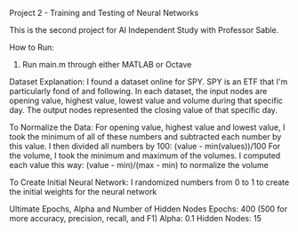 Project 2 - Training and Testing of Neural Networks


This is the second project for AI Independent Study with Professor Sable. 

How to Run:
1. Run main.m through either MATLAB or Octave

Dataset Explanation:
I found a dataset online for SPY. SPY is an ETF that I'm particularly fond of and following. 
In each dataset, the input nodes are opening value, highest value, lowest value and volume during that specific day. The output nodes represented the closing value of that specific day. 

To Normalize the Data:
For opening value, highest value and lowest value, I took the minimum of all of these numbers and subtracted each number by this value. I then divided all numbers by 100: (value - min(values))/100
For the volume, I took the minimum and maximum of the volumes. I computed each value this way: (value - min)/(max - min) to normalize the volume 

To Create Initial Neural Network:
I randomized numbers from 0 to 1 to create the initial weights for the neural network 

Ultimate Epochs, Alpha and Number of Hidden Nodes
Epochs: 400 (500 for more accuracy, precision, recall, and F1)
Alpha: 0.1
Hidden Nodes: 15